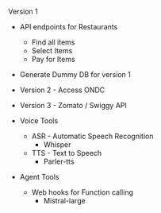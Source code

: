 Version 1

- API endpoints for Restaurants
    - Find all items
    - Select Items
    - Pay for Items
- Generate Dummy DB for version 1
- Version 2 - Access ONDC
- Version 3 - Zomato / Swiggy API

- Voice Tools
    - ASR - Automatic Speech Recognition
        - Whisper
    - TTS - Text to Speech
        - Parler-tts

- Agent Tools
    - Web hooks for Function calling
        - Mistral-large